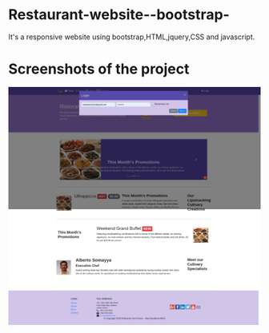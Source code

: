 # Restaurant-website--bootstrap-
It's a responsive website using bootstrap,HTML,jquery,CSS and javascript.
# Screenshots of the project
![home-page](home-login.png)
